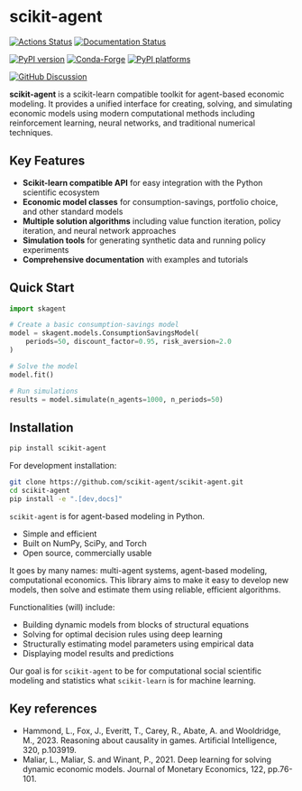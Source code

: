 # scikit-agent

[![Actions Status][actions-badge]][actions-link]
[![Documentation Status][rtd-badge]][rtd-link]

[![PyPI version][pypi-version]][pypi-link]
[![Conda-Forge][conda-badge]][conda-link]
[![PyPI platforms][pypi-platforms]][pypi-link]

[![GitHub Discussion][github-discussions-badge]][github-discussions-link]

<!-- SPHINX-START -->

**scikit-agent** is a scikit-learn compatible toolkit for agent-based economic
modeling. It provides a unified interface for creating, solving, and simulating
economic models using modern computational methods including reinforcement
learning, neural networks, and traditional numerical techniques.

## Key Features

- **Scikit-learn compatible API** for easy integration with the Python
  scientific ecosystem
- **Economic model classes** for consumption-savings, portfolio choice, and
  other standard models
- **Multiple solution algorithms** including value function iteration, policy
  iteration, and neural network approaches
- **Simulation tools** for generating synthetic data and running policy
  experiments
- **Comprehensive documentation** with examples and tutorials

## Quick Start

```python
import skagent

# Create a basic consumption-savings model
model = skagent.models.ConsumptionSavingsModel(
    periods=50, discount_factor=0.95, risk_aversion=2.0
)

# Solve the model
model.fit()

# Run simulations
results = model.simulate(n_agents=1000, n_periods=50)
```

## Installation

```bash
pip install scikit-agent
```

For development installation:

```bash
git clone https://github.com/scikit-agent/scikit-agent.git
cd scikit-agent
pip install -e ".[dev,docs]"
```

<!-- prettier-ignore-start -->
[actions-badge]:            https://github.com/scikit-agent/scikit-agent/workflows/CI/badge.svg
[actions-link]:             https://github.com/scikit-agent/scikit-agent/actions
[conda-badge]:              https://img.shields.io/conda/vn/conda-forge/scikit-agent
[conda-link]:               https://github.com/conda-forge/scikit-agent-feedstock
[github-discussions-badge]: https://img.shields.io/static/v1?label=Discussions&message=Ask&color=blue&logo=github
[github-discussions-link]:  https://github.com/scikit-agent/scikit-agent/discussions
[pypi-link]:                https://pypi.org/project/scikit-agent/
[pypi-platforms]:           https://img.shields.io/pypi/pyversions/scikit-agent
[pypi-version]:             https://img.shields.io/pypi/v/scikit-agent
[rtd-badge]:                https://readthedocs.org/projects/scikit-agent/badge/?version=latest
[rtd-link]:                 https://scikit-agent.readthedocs.io/en/latest/?badge=latest

<!-- prettier-ignore-end -->

`scikit-agent` is for agent-based modeling in Python.

- Simple and efficient
- Built on NumPy, SciPy, and Torch
- Open source, commercially usable

It goes by many names: multi-agent systems, agent-based modeling, computational
economics. This library aims to make it easy to develop new models, then solve
and estimate them using reliable, efficient algorithms.

Functionalities (will) include:

- Building dynamic models from blocks of structural equations
- Solving for optimal decision rules using deep learning
- Structurally estimating model parameters using empirical data
- Displaying model results and predictions

Our goal is for `scikit-agent` to be for computational social scientific
modeling and statistics what `scikit-learn` is for machine learning.

## Key references

- Hammond, L., Fox, J., Everitt, T., Carey, R., Abate, A. and Wooldridge,
  M., 2023. Reasoning about causality in games. Artificial Intelligence, 320,
  p.103919.
- Maliar, L., Maliar, S. and Winant, P., 2021. Deep learning for solving dynamic
  economic models. Journal of Monetary Economics, 122, pp.76-101.
